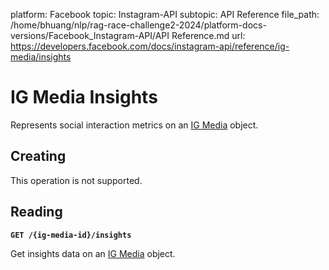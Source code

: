 platform: Facebook
topic: Instagram-API
subtopic: API Reference
file_path: /home/bhuang/nlp/rag-race-challenge2-2024/platform-docs-versions/Facebook_Instagram-API/API Reference.md
url: https://developers.facebook.com/docs/instagram-api/reference/ig-media/insights

# IG Media Insights

Represents social interaction metrics on an [IG Media](https://developers.facebook.com/docs/instagram-api/reference/ig-media) object.

## Creating

This operation is not supported.

## Reading

**`GET /{ig-media-id}/insights`**

Get insights data on an [IG Media](https://developers.facebook.com/docs/instagram-api/reference/ig-media) object.
